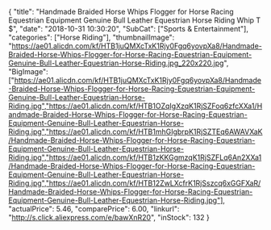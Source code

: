 {
	"title": "Handmade Braided Horse Whips Flogger for Horse Racing Equestrian Equipment Genuine Bull Leather Equestrian Horse Riding Whip T $",
	"date": "2018-10-31 10:30:20",
	"SubCat": ["Sports & Entertainment"],
	"categories": ["Horse Riding"],
	"thumbnailImage": "https://ae01.alicdn.com/kf/HTB1juQMXcTxK1Rjy0Fgq6yovpXa8/Handmade-Braided-Horse-Whips-Flogger-for-Horse-Racing-Equestrian-Equipment-Genuine-Bull-Leather-Equestrian-Horse-Riding.jpg_220x220.jpg",
	"BigImage": ["https://ae01.alicdn.com/kf/HTB1juQMXcTxK1Rjy0Fgq6yovpXa8/Handmade-Braided-Horse-Whips-Flogger-for-Horse-Racing-Equestrian-Equipment-Genuine-Bull-Leather-Equestrian-Horse-Riding.jpg","https://ae01.alicdn.com/kf/HTB1OZqIgXzqK1RjSZFoq6zfcXXa1/Handmade-Braided-Horse-Whips-Flogger-for-Horse-Racing-Equestrian-Equipment-Genuine-Bull-Leather-Equestrian-Horse-Riding.jpg","https://ae01.alicdn.com/kf/HTB1mhGIgbrpK1RjSZTEq6AWAVXaK/Handmade-Braided-Horse-Whips-Flogger-for-Horse-Racing-Equestrian-Equipment-Genuine-Bull-Leather-Equestrian-Horse-Riding.jpg","https://ae01.alicdn.com/kf/HTB1zKKGgmzqK1RjSZFLq6An2XXa1/Handmade-Braided-Horse-Whips-Flogger-for-Horse-Racing-Equestrian-Equipment-Genuine-Bull-Leather-Equestrian-Horse-Riding.jpg","https://ae01.alicdn.com/kf/HTB12ZwLXcfrK1RjSszcq6xGGFXaR/Handmade-Braided-Horse-Whips-Flogger-for-Horse-Racing-Equestrian-Equipment-Genuine-Bull-Leather-Equestrian-Horse-Riding.jpg"],
	"actualPrice": 5.46,
	"comparePrice": 6.00,
	"linkurl": "http://s.click.aliexpress.com/e/bawXnR20",
	"inStock": 132
}
